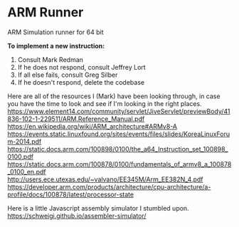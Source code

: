 # ARM Runner

ARM Simulation runner for 64 bit

**To implement a new instruction:**
1. Consult Mark Redman
2. If he does not respond, consult Jeffrey Lort
3. If all else fails, consult Greg Silber
4. If he doesn't respond, delete the codebase


Here are all of the resources I (Mark) have been looking through, in case you have the time to look and see if I'm looking in the right places.
https://www.element14.com/community/servlet/JiveServlet/previewBody/41836-102-1-229511/ARM.Reference_Manual.pdf
https://en.wikipedia.org/wiki/ARM_architecture#ARMv8-A
https://events.static.linuxfound.org/sites/events/files/slides/KoreaLinuxForum-2014.pdf
https://static.docs.arm.com/100898/0100/the_a64_Instruction_set_100898_0100.pdf
https://static.docs.arm.com/100878/0100/fundamentals_of_armv8_a_100878_0100_en.pdf
http://users.ece.utexas.edu/~valvano/EE345M/Arm_EE382N_4.pdf
https://developer.arm.com/products/architecture/cpu-architecture/a-profile/docs/100878/latest/processor-state


Here is a little Javascript assembly simulator I stumbled upon.
https://schweigi.github.io/assembler-simulator/
